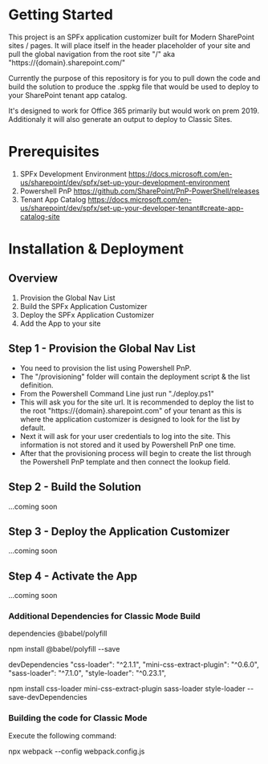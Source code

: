 # Getting Started

This project is an SPFx application customizer built for Modern SharePoint sites / pages. It will place itself in the header placeholder of your site and pull the global navigation from the root site "/" aka "https://{domain}.sharepoint.com/" 

Currently the purpose of this repository is for you to pull down the code and build the solution to produce the .sppkg file that would be used to deploy to your SharePoint tenant app catalog. 

It's designed to work for Office 365 primarily but would work on prem 2019. Additionaly it will also generate an output to deploy to Classic Sites. 

# Prerequisites

1. SPFx Development Environment https://docs.microsoft.com/en-us/sharepoint/dev/spfx/set-up-your-development-environment
2. Powershell PnP https://github.com/SharePoint/PnP-PowerShell/releases
3. Tenant App Catalog https://docs.microsoft.com/en-us/sharepoint/dev/spfx/set-up-your-developer-tenant#create-app-catalog-site

# Installation & Deployment

## Overview
1. Provision the Global Nav List
2. Build the SPFx Application Customizer
2. Deploy the SPFx Application Customizer
3. Add the App to your site

## Step 1 - Provision the Global Nav List

+ You need to provision the list using Powershell PnP.
+ The "/provisioning" folder will contain the deployment script & the list definition. 
+ From the Powershell Command Line just run "./deploy.ps1" 
+ This will ask you for the site url. It is recommended to deploy the list to the root "https://{domain}.sharepoint.com" of your tenant as this is where the application customizer is designed to look for the list by default. 
+ Next it will ask for your user credentials to log into the site. This information is not stored and it used by Powershell PnP one time. 
+ After that the provisioning process will begin to create the list through the Powershell PnP template and then connect the lookup field.

## Step 2 - Build the Solution
...coming soon

## Step 3 - Deploy the Application Customizer
...coming soon

## Step 4 - Activate the App
...coming soon







### Additional Dependencies for Classic Mode Build ###
dependencies
@babel/polyfill

npm install @babel/polyfill --save

devDependencies
"css-loader": "^2.1.1",
"mini-css-extract-plugin": "^0.6.0",
"sass-loader": "^7.1.0",
"style-loader": "^0.23.1",

npm install css-loader mini-css-extract-plugin sass-loader style-loader --save-devDependencies

### Building the code for Classic Mode
Execute the following command:

npx webpack --config webpack.config.js

